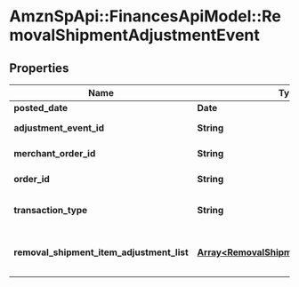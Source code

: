 # AmznSpApi::FinancesApiModel::RemovalShipmentAdjustmentEvent

## Properties
Name | Type | Description | Notes
------------ | ------------- | ------------- | -------------
**posted_date** | **Date** |  | [optional] 
**adjustment_event_id** | **String** | The unique identifier for the adjustment event. | [optional] 
**merchant_order_id** | **String** | The merchant removal orderId. | [optional] 
**order_id** | **String** | The orderId for shipping inventory. | [optional] 
**transaction_type** | **String** | The type of removal order.  Possible values:  * WHOLESALE_LIQUIDATION. | [optional] 
**removal_shipment_item_adjustment_list** | [**Array&lt;RemovalShipmentItemAdjustment&gt;**](RemovalShipmentItemAdjustment.md) | A comma-delimited list of Removal shipmentItemAdjustment details for FBA inventory. | [optional] 

